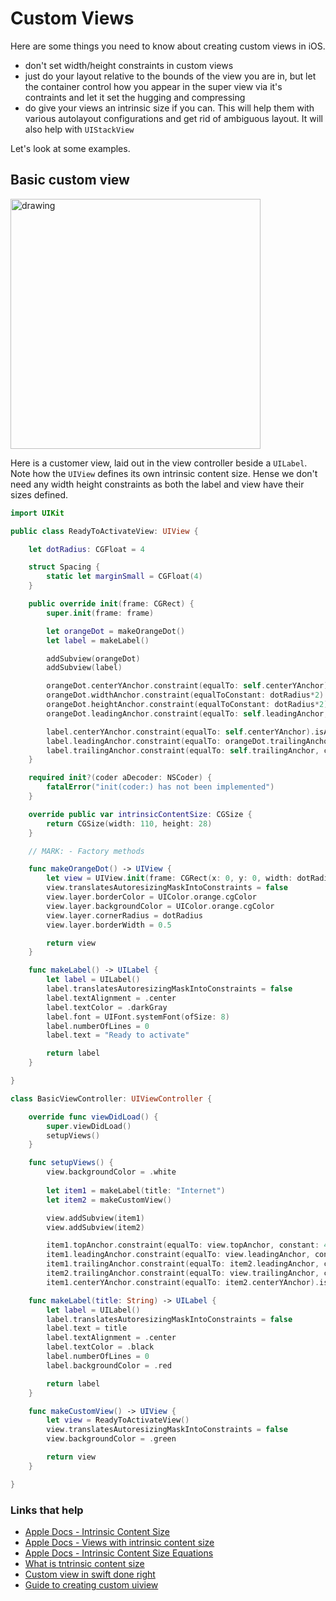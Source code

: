 # Custom Views

Here are some things you need to know about creating custom views in iOS.

* don't set width/height constraints in custom views
* just do your layout relative to the bounds of the view you are in, but let the container control how you appear in the super view via it's contraints and let it set the hugging and compressing
* do give your views an intrinsic size if you can. This will help them with various autolayout configurations and get rid of ambiguous layout. It will also help with `UIStackView`

Let's look at some examples.

## Basic custom view

<img src="https://github.com/jrasmusson/ios-starter-kit/blob/master/autolayout/images/customview/basic2.png" alt="drawing" width="400"/>

Here is a customer view, laid out in the view controller beside a `UILabel`. Note how the `UIView` defines its own intrinsic content size. Hense we don't need any width height constraints as both the label and view have their sizes defined.

```swift
import UIKit

public class ReadyToActivateView: UIView {

    let dotRadius: CGFloat = 4

    struct Spacing {
        static let marginSmall = CGFloat(4)
    }

    public override init(frame: CGRect) {
        super.init(frame: frame)

        let orangeDot = makeOrangeDot()
        let label = makeLabel()

        addSubview(orangeDot)
        addSubview(label)

        orangeDot.centerYAnchor.constraint(equalTo: self.centerYAnchor).isActive = true
        orangeDot.widthAnchor.constraint(equalToConstant: dotRadius*2).isActive = true
        orangeDot.heightAnchor.constraint(equalToConstant: dotRadius*2).isActive = true
        orangeDot.leadingAnchor.constraint(equalTo: self.leadingAnchor, constant: Spacing.marginSmall).isActive = true

        label.centerYAnchor.constraint(equalTo: self.centerYAnchor).isActive = true
        label.leadingAnchor.constraint(equalTo: orangeDot.trailingAnchor, constant: Spacing.marginSmall*2).isActive = true
        label.trailingAnchor.constraint(equalTo: self.trailingAnchor, constant: -Spacing.marginSmall).isActive = true
    }

    required init?(coder aDecoder: NSCoder) {
        fatalError("init(coder:) has not been implemented")
    }

    override public var intrinsicContentSize: CGSize {
        return CGSize(width: 110, height: 28)
    }

    // MARK: - Factory methods

    func makeOrangeDot() -> UIView {
        let view = UIView.init(frame: CGRect(x: 0, y: 0, width: dotRadius*2, height: dotRadius*2))
        view.translatesAutoresizingMaskIntoConstraints = false
        view.layer.borderColor = UIColor.orange.cgColor
        view.layer.backgroundColor = UIColor.orange.cgColor
        view.layer.cornerRadius = dotRadius
        view.layer.borderWidth = 0.5

        return view
    }

    func makeLabel() -> UILabel {
        let label = UILabel()
        label.translatesAutoresizingMaskIntoConstraints = false
        label.textAlignment = .center
        label.textColor = .darkGray
        label.font = UIFont.systemFont(ofSize: 8)
        label.numberOfLines = 0
        label.text = "Ready to activate"

        return label
    }

}
```

```swift
class BasicViewController: UIViewController {

    override func viewDidLoad() {
        super.viewDidLoad()
        setupViews()
    }

    func setupViews() {
        view.backgroundColor = .white
        
        let item1 = makeLabel(title: "Internet")
        let item2 = makeCustomView()

        view.addSubview(item1)
        view.addSubview(item2)

        item1.topAnchor.constraint(equalTo: view.topAnchor, constant: 48).isActive = true
        item1.leadingAnchor.constraint(equalTo: view.leadingAnchor, constant: 8).isActive = true
        item1.trailingAnchor.constraint(equalTo: item2.leadingAnchor, constant: -8).isActive = true
        item2.trailingAnchor.constraint(equalTo: view.trailingAnchor, constant: -8).isActive = true
        item1.centerYAnchor.constraint(equalTo: item2.centerYAnchor).isActive = true    }

    func makeLabel(title: String) -> UILabel {
        let label = UILabel()
        label.translatesAutoresizingMaskIntoConstraints = false
        label.text = title
        label.textAlignment = .center
        label.textColor = .black
        label.numberOfLines = 0
        label.backgroundColor = .red

        return label
    }

    func makeCustomView() -> UIView {
        let view = ReadyToActivateView()
        view.translatesAutoresizingMaskIntoConstraints = false
        view.backgroundColor = .green

        return view
    }

}
```

### Links that help

* [Apple Docs - Intrinsic Content Size](https://developer.apple.com/documentation/uikit/uiview/1622600-intrinsiccontentsize)
* [Apple Docs - Views with intrinsic content size](https://developer.apple.com/library/archive/documentation/UserExperience/Conceptual/AutolayoutPG/ViewswithIntrinsicContentSize.html)
* [Apple Docs - Intrinsic Content Size Equations](https://developer.apple.com/library/archive/documentation/UserExperience/Conceptual/AutolayoutPG/AnatomyofaConstraint.html#//apple_ref/doc/uid/TP40010853-CH9-SW21)
* [What is tntrinsic content size](https://medium.com/@vialyx/import-uikit-what-is-intrinsic-content-size-20ae302f21f3)
* [Custom view in swift done right](https://blog.usejournal.com/custom-uiview-in-swift-done-right-ddfe2c3080a)
* [Guide to creating custom uiview](https://samwize.com/2017/11/01/guide-to-creating-custom-uiview/)
